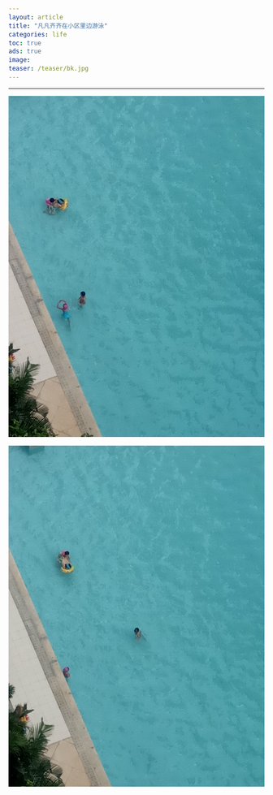 ```yaml
---
layout: article
title: "凡凡齐齐在小区里边游泳"
categories: life
toc: true
ads: true
image:
teaser: /teaser/bk.jpg
---
```


---



![df](https://github.com/storage201608/storage/blob/master/myhome2016/_posts/life/2016-08-31-20160831163953life.md/IMG_20160831_163823.jpg?raw=true)

![df](https://github.com/storage201608/storage/blob/master/myhome2016/_posts/life/2016-08-31-20160831163953life.md/IMG_20160831_163818.jpg?raw=true)

